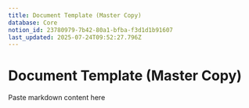 ```yaml
---
title: Document Template (Master Copy)
database: Core
notion_id: 23780979-7b42-80a1-bfba-f3d1d1b91607
last_updated: 2025-07-24T09:52:27.796Z
---
```


# Document Template (Master Copy)


Paste markdown content here

